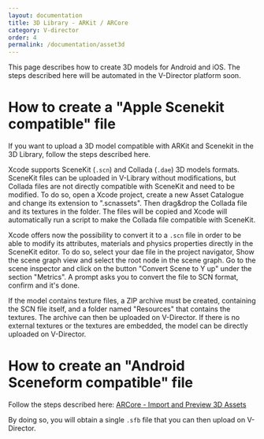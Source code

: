 ```yaml
---
layout: documentation
title: 3D Library - ARKit / ARCore
category: V-director
order: 4
permalink: /documentation/asset3d
---
```


This page describes how to create 3D models for Android and iOS. The steps described here will be automated in the V-Director platform soon.

# How to create a "Apple Scenekit compatible" file

If you want to upload a 3D model compatible with ARKit and Scenekit in the 3D Library, follow the steps described here.

Xcode supports SceneKit (`.scn`) and Collada (`.dae`) 3D models formats. SceneKit files can be uploaded in V-Library without modifications, but Collada files are not directly compatible with SceneKit and need to be modified. To do so, open a Xcode project, create a new Asset Catalogue and change its extension to ".scnassets".
Then drag&drop the Collada file and its textures in the folder. The files will be copied and Xcode will automatically run a script to make the Collada file compatible with SceneKit.

Xcode offers now the possibility to convert it to a `.scn` file in order to be able to modify its attributes, materials and physics properties directly in the SceneKit editor.
To do so, select your dae file in the project navigator, Show the scene graph view and select the root node in the scene graph. Go to the scene inspector and click on the button "Convert Scene to Y up" under the section "Metrics". A prompt asks you to convert the file to SCN format, confirm and it's done.

If the model contains texture files, a ZIP archive must be created, containing the SCN file itself, and a folder named "Resources" that contains the textures. The archive can then be uploaded on V-Director. If there is no external textures or the textures are embedded, the model can be directly uploaded on V-Director. 

# How to create an "Android Sceneform compatible" file

Follow the steps described here: [ARCore - Import and Preview 3D Assets](https://developers.google.com/ar/develop/java/sceneform/import-assets)

By doing so, you will obtain a single `.sfb` file that you can then upload on V-Director.